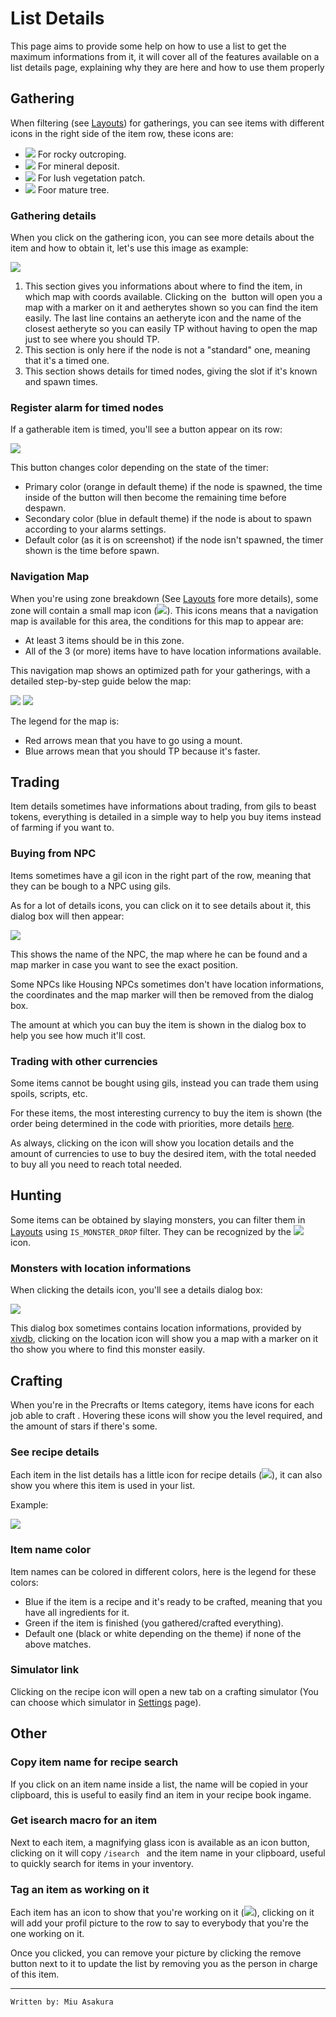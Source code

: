 # List Details

This page aims to provide some help on how to use a list to get the maximum informations from it, it will cover all of the features available on a list details page, 
explaining why they are here and how to use them properly

## Gathering

When filtering (see [Layouts]) for gatherings, you can see items with different icons in the right side of the item row, these icons are:

 * ![](./assets/icons/MIN.png) For rocky outcroping.
 * ![](./assets/icons/Mineral_Deposit.png) For mineral deposit. 
 * ![](./assets/icons/BTN.png) For lush vegetation patch.
 * ![](./assets/icons/Mature_Tree.png) Foor mature tree.
 
### Gathering details

When you click on the gathering icon, you can see more details about the item and how to obtain it, let's use this image as example:

![](https://i.imgur.com/fvYd3NS.png)

 1. This section gives you informations about where to find the item, in which map with coords available. Clicking on the ![]() button will open you a map with a marker on it and aetherytes shown so you can find the item easily.
    The last line contains an aetheryte icon and the name of the closest aetheryte so you can easily TP without having to open the map just to see where you should TP.
 2. This section is only here if the node is not a "standard" one, meaning that it's a timed one.
 3. This section shows details for timed nodes, giving the slot if it's known and spawn times.


### Register alarm for timed nodes

If a gatherable item is timed, you'll see a button appear on its row:

![](https://i.imgur.com/Qo2XPqd.png)

This button changes color depending on the state of the timer:

  * Primary color (orange in default theme) if the node is spawned, the time inside of the button will then become the remaining time before despawn.
  * Secondary color (blue in default theme) if the node is about to spawn according to your alarms settings.
  * Default color (as it is on screenshot) if the node isn't spawned, the timer shown is the time before spawn.


### Navigation Map

When you're using zone breakdown (See [Layouts] fore more details), some zone will contain a small map icon (![](https://i.imgur.com/JrpT5MK.png)).
This icons means that a navigation map is available for this area, the conditions for this map to appear are:

 * At least 3 items should be in this zone.
 * All of the 3 (or more) items have to have location informations available.
 
This navigation map shows an optimized path for your gatherings, with a detailed step-by-step guide below the map:

 ![](https://i.imgur.com/hoU2WK2.png)
 ![](https://i.imgur.com/ReDBbS0.png)
 
The legend for the map is:
 
 * Red arrows mean that you have to go using a mount.
 * Blue arrows mean that you should TP because it's faster.


## Trading

Item details sometimes have informations about trading, from gils to beast tokens, everything is detailed in a simple way to help you buy items instead of farming if you want to.

### Buying from NPC

Items sometimes have a gil icon in the right part of the row, meaning that they can be bough to a NPC using gils.

As for a lot of details icons, you can click on it to see details about it, this dialog box will then appear:

![](https://i.imgur.com/OJLxvkT.png)

This shows the name of the NPC, the map where he can be found and a map marker in case you want to see the exact position.

Some NPCs like Housing NPCs sometimes don't have location informations, the coordinates and the map marker will then be removed from the dialog box.

The amount at which you can buy the item is shown in the dialog box to help you see how much it'll cost.

### Trading with other currencies

Some items cannot be bought using gils, instead you can trade them using spoils, scripts, etc.

For these items, the most interesting currency to buy the item is shown (the order being determined in the code with priorities, more details [here](https://github.com/ffxiv-teamcraft/ffxiv-teamcraft/blob/master/src/app/modules/item/item/item.component.ts#L58-L216). 

As always, clicking on the icon will show you location details and the amount of currencies to use to buy the desired item, with the total needed to buy all you need to reach total needed.


## Hunting

Some items can be obtained by slaying monsters, you can filter them in [Layouts] using `IS_MONSTER_DROP` filter. They can be recognized by the ![](https://www.garlandtools.org/db/images/Mob.png) icon.

### Monsters with location informations

When clicking the details icon, you'll see a details dialog box: 

![](https://i.imgur.com/AFZ2IWr.png)

This dialog box sometimes contains location informations, provided by [xivdb](https://xivdb.com), clicking on the location icon will show you a map with a marker on it tho show you where to find this monster easily.

## Crafting

When you're in the Precrafts or Items category, items have icons for each job able to craft . Hovering these icons will show you the level required, and the amount of stars if there's some.

### See recipe details

Each item in the list details has a little icon for recipe details (![](https://i.imgur.com/s38RbSI.png)), it can also show you where this item is used in your list.

Example:

![](https://i.imgur.com/OyL68oN.png)

### Item name color

Item names can be colored in different colors, here is the legend for these colors:

 * Blue if the item is a recipe and it's ready to be crafted, meaning that you have all ingredients for it.
 * Green if the item is finished (you gathered/crafted everything).
 * Default one (black or white depending on the theme) if none of the above matches.

### Simulator link

Clicking on the recipe icon will open a new tab on a crafting simulator (You can choose which simulator in [Settings](/settings) page).

## Other

### Copy item name for recipe search

If you click on an item name inside a list, the name will be copied in your clipboard, this is useful to easily find an item in your recipe book ingame.

### Get isearch macro for an item

Next to each item, a magnifying glass icon is available as an icon button, clicking on it will copy `/isearch ` and the item name in your clipboard, useful to quickly search for items in your inventory.

### Tag an item as working on it

Each item has an icon to show that you're working on it (![](https://i.imgur.com/pwwwCEf.png)), 
clicking on it will add your profil picture to the row to say to everybody that you're the one working on it.

Once you clicked, you can remove your picture by clicking the remove button next to it to update the list by removing you as the person in charge of this item.


[Layouts]:/wiki/layouts

---
`Written by: Miu Asakura`
